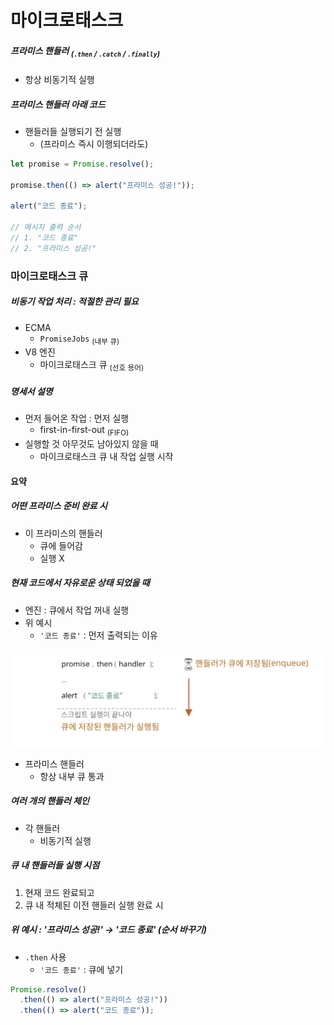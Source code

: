 마이크로태스크
=============

##### 프라미스 핸들러 <sub>(`.then` / `.catch` / `.finally`)</sub>
- 항상 비동기적 실행

##### 프라미스 핸들러 아래 코드
- 핸들러들 실행되기 전 실행
  - (프라미스 즉시 이행되더라도)
```javascript
let promise = Promise.resolve();

promise.then(() => alert("프라미스 성공!"));

alert("코드 종료");

// 메시지 출력 순서
// 1. "코드 종료"
// 2. "프라미스 성공!"
```

### 마이크로태스크 큐

##### 비동기 작업 처리 : 적절한 관리 필요
- ECMA
  - `PromiseJobs` <sub>(내부 큐)</sub>
- V8 엔진
  - 마이크로태스크 큐 <sub>(선호 용어)</sub>

##### 명세서 설명
- 먼저 들어온 작업 : 먼저 실행
  - first-in-first-out <sub>(FIFO)</sub>
- 실행할 것 아무것도 남아있지 않을 때
  - 마이크로태스크 큐 내 작업 실행 시작

#### 요약

##### 어떤 프라미스 준비 완료 시
- 이 프라미스의 핸들러
  - 큐에 들어감
  - 실행 X

##### 현재 코드에서 자유로운 상태 되었을 때
- 엔진 : 큐에서 작업 꺼내 실행
- 위 예시
  - `'코드 종료'` : 먼저 출력되는 이유

![promiseQueue](../../images/11/07/promiseQueue.svg)

- 프라미스 핸들러
  - 항상 내부 큐 통과

##### 여러 개의 핸들러 체인
- 각 핸들러
  - 비동기적 실행

##### 큐 내 핸들러들 실행 시점
1. 현재 코드 완료되고
2. 큐 내 적체된 이전 핸들러 실행 완료 시

##### 위 예시 : '프라미스 성공!' → '코드 종료' (순서 바꾸기)
- `.then` 사용
  - `'코드 종료'` : 큐에 넣기
```javascript
Promise.resolve()
  .then(() => alert("프라미스 성공!"))
  .then(() => alert("코드 종료"));
```
